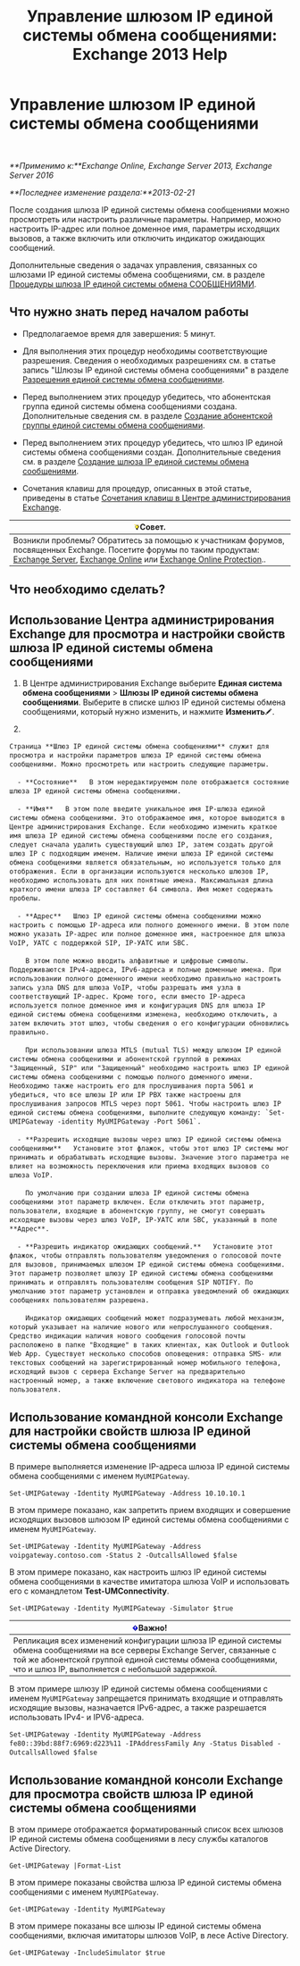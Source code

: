 ﻿---
title: 'Управление шлюзом IP единой системы обмена сообщениями: Exchange 2013 Help'
TOCTitle: Управление шлюзом IP единой системы обмена сообщениями
ms:assetid: 387e540f-8c59-42d2-a423-99fcf97e00aa
ms:mtpsurl: https://technet.microsoft.com/ru-ru/library/Aa997283(v=EXCHG.150)
ms:contentKeyID: 50487838
ms.date: 04/30/2018
mtps_version: v=EXCHG.150
f1_keywords:
- Microsoft.Exchange.Management.SnapIn.Esm.Servers.UnifiedMessaging.UMIPGatewayGeneralPropertyPageControl
ms.translationtype: HT
---

# Управление шлюзом IP единой системы обмена сообщениями

 

_**Применимо к:**Exchange Online, Exchange Server 2013, Exchange Server 2016_

_**Последнее изменение раздела:**2013-02-21_

После создания шлюза IP единой системы обмена сообщениями можно просмотреть или настроить различные параметры. Например, можно настроить IP-адрес или полное доменное имя, параметры исходящих вызовов, а также включить или отключить индикатор ожидающих сообщений.

Дополнительные сведения о задачах управления, связанных со шлюзами IP единой системы обмена сообщениями, см. в разделе [Процедуры шлюза IP единой системы обмена СООБЩЕНИЯМИ](um-ip-gateway-procedures-exchange-2013-help.md).

## Что нужно знать перед началом работы

  - Предполагаемое время для завершения: 5 минут.

  - Для выполнения этих процедур необходимы соответствующие разрешения. Сведения о необходимых разрешениях см. в статье запись "Шлюзы IP единой системы обмена сообщениями" в разделе [Разрешения единой системы обмена сообщениями](unified-messaging-permissions-exchange-2013-help.md).

  - Перед выполнением этих процедур убедитесь, что абонентская группа единой системы обмена сообщениями создана. Дополнительные сведения см. в разделе [Создание абонентской группы единой системы обмена сообщениями](create-a-um-dial-plan-exchange-2013-help.md).

  - Перед выполнением этих процедур убедитесь, что шлюз IP единой системы обмена сообщениями создан. Дополнительные сведения см. в разделе [Создание шлюза IP единой системы обмена сообщениями](create-a-um-ip-gateway-exchange-2013-help.md).

  - Сочетания клавиш для процедур, описанных в этой статье, приведены в статье [Сочетания клавиш в Центре администрирования Exchange](keyboard-shortcuts-in-the-exchange-admin-center-exchange-online-protection-help.md).

<table>
<thead>
<tr class="header">
<th><img src="images/Bb124558.tip(EXCHG.150).gif" title="Совет" alt="Совет" />Совет.</th>
</tr>
</thead>
<tbody>
<tr class="odd">
<td>Возникли проблемы? Обратитесь за помощью к участникам форумов, посвященных Exchange. Посетите форумы по таким продуктам: <a href="https://go.microsoft.com/fwlink/p/?linkid=60612">Exchange Server</a>, <a href="https://go.microsoft.com/fwlink/p/?linkid=267542">Exchange Online</a> или <a href="https://go.microsoft.com/fwlink/p/?linkid=285351">Exchange Online Protection</a>..</td>
</tr>
</tbody>
</table>


## Что необходимо сделать?

## Использование Центра администрирования Exchange для просмотра и настройки свойств шлюза IP единой системы обмена сообщениями

1.  В Центре администрирования Exchange выберите **Единая система обмена сообщениями** \> **Шлюзы IP единой системы обмена сообщениями**. Выберите в списке шлюз IP единой системы обмена сообщениями, который нужно изменить, и нажмите **Изменить**![Значок редактирования](images/Bb124582.6f53ccb2-1f13-4c02-bea0-30690e6ea71d(EXCHG.150).gif "Значок редактирования").

2.  
    
    Страница **Шлюз IP единой системы обмена сообщениями** служит для просмотра и настройки параметров шлюза IP единой системы обмена сообщениями. Можно просмотреть или настроить следующие параметры.
    
      - **Состояние**   В этом нередактируемом поле отображается состояние шлюза IP единой системы обмена сообщениями.
    
      - **Имя**   В этом поле введите уникальное имя IP-шлюза единой системы обмена сообщениями. Это отображаемое имя, которое выводится в Центре администрирования Exchange. Если необходимо изменить краткое имя шлюза IP единой системы обмена сообщениями после его создания, следует сначала удалить существующий шлюз IP, затем создать другой шлюз IP с подходящим именем. Наличие имени шлюза IP единой системы обмена сообщениями является обязательным, но используется только для отображения. Если в организации используются несколько шлюзов IP, необходимо использовать для них понятные имена. Максимальная длина краткого имени шлюза IP составляет 64 символа. Имя может содержать пробелы.
    
      - **Адрес**   Шлюз IP единой системы обмена сообщениями можно настроить с помощью IP-адреса или полного доменного имени. В этом поле можно указать IP-адрес или полное доменное имя, настроенное для шлюза VoIP, УАТС с поддержкой SIP, IP-УАТС или SBC.
        
        В этом поле можно вводить алфавитные и цифровые символы. Поддерживаются IPv4-адреса, IPv6-адреса и полные доменные имена. При использовании полного доменного имени необходимо правильно настроить запись узла DNS для шлюза VoIP, чтобы разрешать имя узла в соответствующий IP-адрес. Кроме того, если вместо IP-адреса используется полное доменное имя и конфигурация DNS для шлюза IP единой системы обмена сообщениями изменена, необходимо отключить, а затем включить этот шлюз, чтобы сведения о его конфигурации обновились правильно.
        
        При использовании шлюза MTLS (mutual TLS) между шлюзом IP единой системы обмена сообщениями и абонентской группой в режимах "Защищенный, SIP" или "Защищенный" необходимо настроить шлюз IP единой системы обмена сообщениями с помощью полного доменного имени. Необходимо также настроить его для прослушивания порта 5061 и убедиться, что все шлюзы IP или IP PBX также настроены для прослушивания запросов MTLS через порт 5061. Чтобы настроить шлюз IP единой системы обмена сообщениями, выполните следующую команду: `Set-UMIPGateway -identity MyUMIPGateway -Port 5061`.
    
      - **Разрешить исходящие вызовы через шлюз IP единой системы обмена сообщениями**   Установите этот флажок, чтобы этот шлюз IP системы мог принимать и обрабатывать исходящие вызовы. Значение этого параметра не влияет на возможность переключения или приема входящих вызовов со шлюза VoIP.
        
        По умолчанию при создании шлюза IP единой системы обмена сообщениями этот параметр включен. Если отключить этот параметр, пользователи, входящие в абонентскую группу, не смогут совершать исходящие вызовы через шлюз VoIP, IP-УАТС или SBC, указанный в поле **Адрес**.
    
      - **Разрешить индикатор ожидающих сообщений.**   Установите этот флажок, чтобы отправлять пользователям уведомления о голосовой почте для вызовов, принимаемых шлюзом IP единой системы обмена сообщениями. Этот параметр позволяет шлюзу IP единой системы обмена сообщениями принимать и отправлять пользователям сообщения SIP NOTIFY. По умолчанию этот параметр установлен и отправка уведомлений об ожидающих сообщениях пользователям разрешена.
        
        Индикатор ожидающих сообщений может подразумевать любой механизм, который указывает на наличие нового или непрослушанного сообщения. Средство индикации наличия нового сообщения голосовой почты расположено в папке "Входящие" в таких клиентах, как Outlook и Outlook Web App. Существует несколько способов оповещения: отправка SMS- или текстовых сообщений на зарегистрированный номер мобильного телефона, исходящий вызов с сервера Exchange Server на предварительно настроенный номер, а также включение светового индикатора на телефоне пользователя.

## Использование командной консоли Exchange для настройки свойств шлюза IP единой системы обмена сообщениями

В примере выполняется изменение IP-адреса шлюза IP единой системы обмена сообщениями с именем `MyUMIPGateway`.

    Set-UMIPGateway -Identity MyUMIPGateway -Address 10.10.10.1

В этом примере показано, как запретить прием входящих и совершение исходящих вызовов шлюзом IP единой системы обмена сообщениями с именем `MyUMIPGateway`.

    Set-UMIPGateway -Identity MyUMIPGateway -Address voipgateway.contoso.com -Status 2 -OutcallsAllowed $false

В этом примере показано, как настроить шлюз IP единой системы обмена сообщениями в качестве имитатора шлюза VoIP и использовать его с командлетом **Test-UMConnectivity**.

    Set-UMIPGateway -Identity MyUMIPGateway -Simulator $true

<table>
<thead>
<tr class="header">
<th><img src="images/Dd876857.important(EXCHG.150).gif" title="Важно" alt="Важно" />Важно!</th>
</tr>
</thead>
<tbody>
<tr class="odd">
<td>Репликация всех изменений конфигурации шлюза IP единой системы обмена сообщениями на все серверы Exchange Server, связанные с той же абонентской группой единой системы обмена сообщениями, что и шлюз IP, выполняется с небольшой задержкой.</td>
</tr>
</tbody>
</table>


В этом примере шлюзу IP единой системы обмена сообщениями с именем `MyUMIPGateway` запрещается принимать входящие и отправлять исходящие вызовы, назначается IPv6-адрес, а также разрешается использовать IPv4- и IPV6-адреса.

    Set-UMIPGateway -Identity MyUMIPGateway -Address fe80::39bd:88f7:6969:d223%11 -IPAddressFamily Any -Status Disabled -OutcallsAllowed $false

## Использование командной консоли Exchange для просмотра свойств шлюза IP единой системы обмена сообщениями

В этом примере отображается форматированный список всех шлюзов IP единой системы обмена сообщениями в лесу службы каталогов Active Directory.

    Get-UMIPGateway |Format-List

В этом примере показаны свойства шлюза IP единой системы обмена сообщениями с именем `MyUMIPGateway`.

    Get-UMIPGateway -Identity MyUMIPGateway

В этом примере показаны все шлюзы IP единой системы обмена сообщениями, включая имитаторы шлюзов VoIP, в лесе Active Directory.

    Get-UMIPGateway -IncludeSimulator $true

